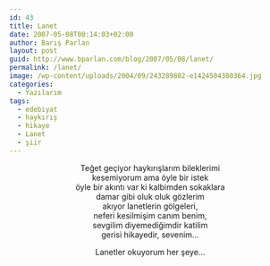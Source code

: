 ```yaml
---
id: 43
title: Lanet
date: 2007-05-08T00:14:03+02:00
author: Barış Parlan
layout: post
guid: http://www.bparlan.com/blog/2007/05/08/lanet/
permalink: /lanet/
image: /wp-content/uploads/2004/09/243289802-e1424504380364.jpg
categories:
  - Yazılarım
tags:
  - edebiyat
  - haykırış
  - hikaye
  - Lanet
  - şiir
---
```

<div class="ttr_start">
</div>

<p align="center">
  Teğet geçiyor haykırışlarım bileklerimi<br /> kesemiyorum ama öyle bir istek<br /> öyle bir akıntı var ki kalbimden sokaklara<br /> damar gibi oluk oluk gözlerim<br /> akıyor lanetlerin gölgeleri,<br /> neferi kesilmişim canım benim,<br /> sevgilim diyemediğimdir katilim<br /> gerisi hikayedir, sevenim&#8230;
</p>

<p align="center">
  Lanetler okuyorum her şeye&#8230;
</p>

<div class="ttr_end">
</div>